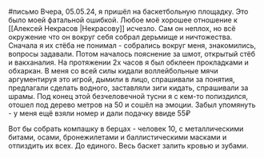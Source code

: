 #письмо 
Вчера, 05.05.24, я пришёл на баскетбольную площадку. Это было моей фатальной ошибкой. Любое моё хорошее отношение к [[Алексей Некрасов |Некрасову]] исчезло. Сам он неплох, но всё окружение что он вокруг себя собрал дерьмище и ничтожества. Сначала я их стёба не понимал - собрались вокруг меня, знакомились, вопросы задавали. Потом началось пояснение за шмот, открытый стёб и вакханалия. На протяжении 2х часов я был обклеен прокладками и обхаркан. В меня со всей силы кидали  воллейбольные мячи аргументируя это игрой, дымили в лицо, спрашивали за понятия, предлагали сделать водного, заставляли зиги кидать, спрашивали за шрамы. Под конец этой безчеловечной тусни я с кем-то попиздился, отошел под дерево метров на 50 и сошёл на эмоции. Забыл упомянуть - у меня ещё взяли номер и дали подачку ввиде 55₽

Вот бы собрать компашку в берцах - человек 10, с металлическими битами, осами, бронежилетами и баллистическими масками и отпиздить их всех. До единого. Весь баскет залить кровью и зубами.